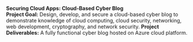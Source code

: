 <b>Securing Cloud Apps: Cloud-Based Cyber Blog</b> <br>
<b>Project Goal:</b> Design, develop, and secure a cloud-based cyber blog to demonstrate knowledge of cloud computing, cloud security, networking, web development, cryptography, and network security.
<b>Project Deliverables:</b> A fully functional cyber blog hosted on Azure cloud platform.
